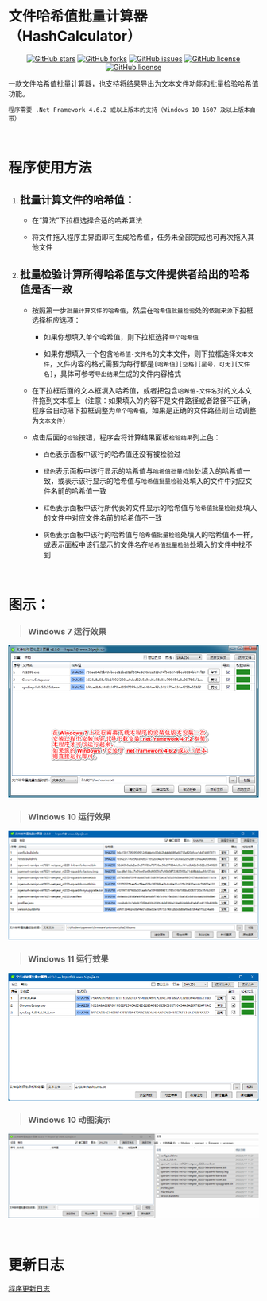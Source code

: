 # 文件哈希值批量计算器（HashCalculator）

<div align="center">

[![GitHub stars](https://img.shields.io/github/stars/hrpzcf/HashCalculator?label=Stars&logo=github)](https://github.com/hrpzcf/HashCalculator/stargazers)
[![GitHub forks](https://img.shields.io/github/forks/hrpzcf/HashCalculator?label=Forks&logo=github)](https://github.com/hrpzcf/HashCalculator/network)
[![GitHub issues](https://img.shields.io/github/issues/hrpzcf/HashCalculator?label=Issues&logo=github)](https://github.com/hrpzcf/HashCalculator/issues)
[![GitHub license](https://img.shields.io/github/license/hrpzcf/HashCalculator?color=red&label=License)](https://github.com/hrpzcf/HashCalculator/blob/main/LICENSE)
[![GitHub license](https://img.shields.io/github/v/release/hrpzcf/HashCalculator?label=Release)](https://github.com/hrpzcf/HashCalculator/releases)

</div>

一款文件哈希值批量计算器，也支持将结果导出为文本文件功能和批量检验哈希值功能。

`程序需要 .Net Framework 4.6.2 或以上版本的支持（Windows 10 1607 及以上版本自带）`

<br>

# 程序使用方法

1. ## 批量计算文件的哈希值：

    - 在“算法”下拉框选择合适的哈希算法

    - 将文件拖入程序主界面即可生成哈希值，任务未全部完成也可再次拖入其他文件

2. ## 批量检验计算所得哈希值与文件提供者给出的哈希值是否一致

    - 按照第一步`批量计算文件的哈希值`，然后在`哈希值批量检验`处的`依据来源`下拉框选择相应选项：

        - 如果你想填入单个哈希值，则下拉框选择`单个哈希值`

        - 如果你想填入一个包含`哈希值-文件名`的文本文件，则下拉框选择`文本文件`，文件内容的格式需要为每行都是`[哈希值][空格][星号，可无][文件名]`，具体可参考`导出结果`生成的文件内容格式

    - 在下拉框后面的文本框填入哈希值，或者把包含`哈希值-文件名`对的文本文件拖到文本框上（注意：如果填入的内容不是文件路径或者路径不正确，程序会自动把下拉框调整为`单个哈希值`，如果是正确的文件路径则自动调整为`文本文件`）

    - 点击后面的`检验`按钮，程序会将计算结果面板`检验结果`列上色：

        - `白色`表示面板中该行的哈希值还没有被检验过

        - `绿色`表示面板中该行显示的哈希值与`哈希值批量检验`处填入的哈希值一致，或表示该行显示的哈希值与`哈希值批量检验`处填入的文件中对应文件名前的哈希值一致

        - `红色`表示面板中该行所代表的文件显示的哈希值与`哈希值批量检验`处填入的文件中对应文件名前的哈希值不一致

        - `灰色`表示面板中该行的哈希值与`哈希值批量检验`处填入的哈希值不一样，或表示面板中该行显示的文件名在`哈希值批量检验`处填入的文件中找不到

<br>

# 图示：

> ### Windows 7 运行效果

![img](./Images/HashW7.png)

> ### Windows 10 运行效果

![img](./Images/HashW10.png)

> ### Windows 11 运行效果

![img](./Images/HashW11.png)

> ### Windows 10 动图演示

![img](./Images/using.gif)

<br>

# 更新日志

[程序更新日志](./CHANGELOG.md)

<br>
